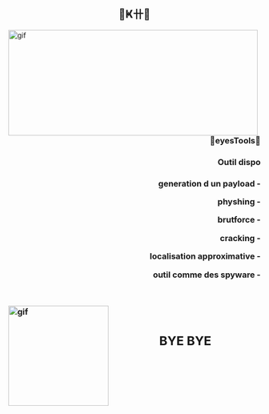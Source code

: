 <h2 align="center">🌸Ҝ卄🌸</h2>

 <p><img align="left" alt="gif" src="https://c.tenor.com/pZFufk9i2w8AAAAC/purple-aesthetic.gif" width="498" height="211" /></p>
 <div>
  <h3 align="right" >🌸eyesTools🌸<h3>
 <h3 align="right"> Outil dispo <h3>
  <p align="right"> generation d un payload -<p> 
 <p align="right"> physhing -<p>
   <p align="right"> brutforce -<p>
   <p align="right">cracking -<p>   <p align="right">localisation approximative -<p>
   <p align="right"> outil comme des spyware -<p>
 <div/>
 <br>
  
  <p><img align="left" alt="gif" src="https://c.tenor.com/Dwfua5i1kQwAAAAM/hi-wave.gif" width="200" height="200" ></p>
  <br>
  
  <h2 align="center">BYE BYE <h2>
